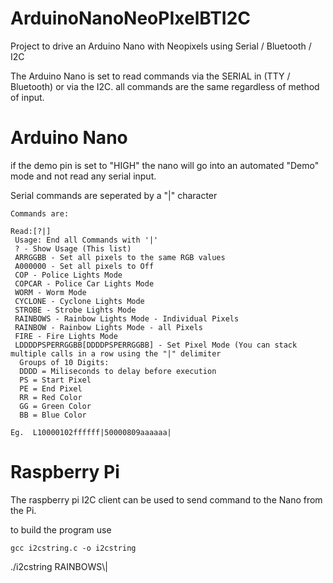 # ArduinoNanoNeoPIxelBTI2C
Project to drive an Arduino Nano with Neopixels using Serial / Bluetooth / I2C

The Arduino Nano is set to read commands via the SERIAL in (TTY / Bluetooth) or via the I2C.  all commands are the same regardless of method of input.

<h1> Arduino Nano</h1>

if the demo pin is set to "HIGH" the nano will go into an automated "Demo" mode and not read any serial input.

Serial commands are seperated by a "|" character

```
Commands are:

Read:[?|]
 Usage: End all Commands with '|' 
 ? - Show Usage (This list)
 ARRGGBB - Set all pixels to the same RGB values
 A000000 - Set all pixels to Off
 COP - Police Lights Mode
 COPCAR - Police Car Lights Mode
 WORM - Worm Mode
 CYCLONE - Cyclone Lights Mode
 STROBE - Strobe Lights Mode
 RAINBOWS - Rainbow Lights Mode - Individual Pixels
 RAINBOW - Rainbow Lights Mode - all Pixels
 FIRE - Fire Lights Mode
 LDDDDPSPERRGGBB[DDDDPSPERRGGBB] - Set Pixel Mode (You can stack multiple calls in a row using the "|" delimiter
  Groups of 10 Digits:
  DDDD = Miliseconds to delay before execution
  PS = Start Pixel
  PE = End Pixel
  RR = Red Color
  GG = Green Color
  BB = Blue Color

Eg.  L10000102ffffff|50000809aaaaaa|
```

<H1> Raspberry Pi </h1>
The raspberry pi I2C client can be used to send command to the Nano from the Pi.

to build the program use
```
gcc i2cstring.c -o i2cstring
```


./i2cstring RAINBOWS\\|


